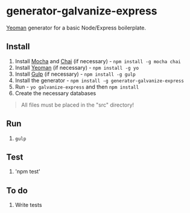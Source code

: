 # generator-galvanize-express

[Yeoman](http://yeoman.io) generator for a basic Node/Express boilerplate.

## Install

1. Install [Mocha](http://mochajs.org/) and [Chai](http://chaijs.com/) (if necessary) - `npm install -g mocha chai`
1. Install [Yeoman](http://yeoman.io) (if necessary) - `npm install -g yo`
1. Install [Gulp](http://gulpjs.com/) (if necessary) - `npm install -g gulp`
1. Install the generator - `npm install -g generator-galvanize-express`
1. Run - `yo galvanize-express` and then `npm install`
1. Create the necessary databases

> All files must be placed in the "src" directory!

## Run

1. `gulp`

## Test

1. 'npm test'

## To do

1. Write tests
